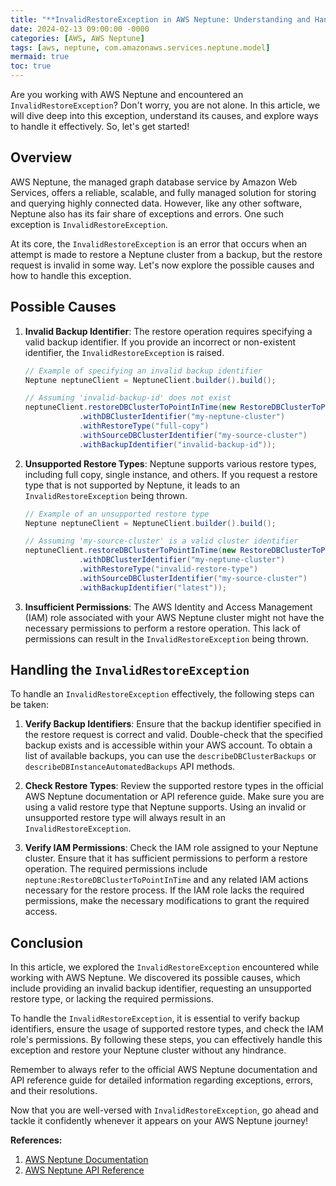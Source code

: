 ```yaml
---
title: "**InvalidRestoreException in AWS Neptune: Understanding and Handling**"
date: 2024-02-13 09:00:00 -0000
categories: [AWS, AWS Neptune]
tags: [aws, neptune, com.amazonaws.services.neptune.model]
mermaid: true
toc: true
---
```



Are you working with AWS Neptune and encountered an `InvalidRestoreException`? Don't worry, you are not alone. In this article, we will dive deep into this exception, understand its causes, and explore ways to handle it effectively. So, let's get started!

## **Overview**
AWS Neptune, the managed graph database service by Amazon Web Services, offers a reliable, scalable, and fully managed solution for storing and querying highly connected data. However, like any other software, Neptune also has its fair share of exceptions and errors. One such exception is `InvalidRestoreException`.

At its core, the `InvalidRestoreException` is an error that occurs when an attempt is made to restore a Neptune cluster from a backup, but the restore request is invalid in some way. Let's now explore the possible causes and how to handle this exception.

## **Possible Causes**
1. **Invalid Backup Identifier**: The restore operation requires specifying a valid backup identifier. If you provide an incorrect or non-existent identifier, the `InvalidRestoreException` is raised.

   ```java
   // Example of specifying an invalid backup identifier
   Neptune neptuneClient = NeptuneClient.builder().build();
   
   // Assuming 'invalid-backup-id' does not exist
   neptuneClient.restoreDBClusterToPointInTime(new RestoreDBClusterToPointInTimeRequest()
               .withDBClusterIdentifier("my-neptune-cluster")
               .withRestoreType("full-copy")
               .withSourceDBClusterIdentifier("my-source-cluster")
               .withBackupIdentifier("invalid-backup-id"));
   ```

2. **Unsupported Restore Types**: Neptune supports various restore types, including full copy, single instance, and others. If you request a restore type that is not supported by Neptune, it leads to an `InvalidRestoreException` being thrown.

   ```java
   // Example of an unsupported restore type
   Neptune neptuneClient = NeptuneClient.builder().build();
   
   // Assuming 'my-source-cluster' is a valid cluster identifier
   neptuneClient.restoreDBClusterToPointInTime(new RestoreDBClusterToPointInTimeRequest()
               .withDBClusterIdentifier("my-neptune-cluster")
               .withRestoreType("invalid-restore-type")
               .withSourceDBClusterIdentifier("my-source-cluster")
               .withBackupIdentifier("latest"));
   ```

3. **Insufficient Permissions**: The AWS Identity and Access Management (IAM) role associated with your AWS Neptune cluster might not have the necessary permissions to perform a restore operation. This lack of permissions can result in the `InvalidRestoreException` being thrown.

## **Handling the `InvalidRestoreException`**
To handle an `InvalidRestoreException` effectively, the following steps can be taken:

1. **Verify Backup Identifiers**: Ensure that the backup identifier specified in the restore request is correct and valid. Double-check that the specified backup exists and is accessible within your AWS account. To obtain a list of available backups, you can use the `describeDBClusterBackups` or `describeDBInstanceAutomatedBackups` API methods.

2. **Check Restore Types**: Review the supported restore types in the official AWS Neptune documentation or API reference guide. Make sure you are using a valid restore type that Neptune supports. Using an invalid or unsupported restore type will always result in an `InvalidRestoreException`. 

3. **Verify IAM Permissions**: Check the IAM role assigned to your Neptune cluster. Ensure that it has sufficient permissions to perform a restore operation. The required permissions include `neptune:RestoreDBClusterToPointInTime` and any related IAM actions necessary for the restore process. If the IAM role lacks the required permissions, make the necessary modifications to grant the required access.

## **Conclusion**
In this article, we explored the `InvalidRestoreException` encountered while working with AWS Neptune. We discovered its possible causes, which include providing an invalid backup identifier, requesting an unsupported restore type, or lacking the required permissions.

To handle the `InvalidRestoreException`, it is essential to verify backup identifiers, ensure the usage of supported restore types, and check the IAM role's permissions. By following these steps, you can effectively handle this exception and restore your Neptune cluster without any hindrance.

Remember to always refer to the official AWS Neptune documentation and API reference guide for detailed information regarding exceptions, errors, and their resolutions.

Now that you are well-versed with `InvalidRestoreException`, go ahead and tackle it confidently whenever it appears on your AWS Neptune journey!

**References:**
1. [AWS Neptune Documentation](https://docs.aws.amazon.com/neptune/latest/userguide/welcome.html)
2. [AWS Neptune API Reference](https://docs.aws.amazon.com/neptune/latest/APIReference/Welcome.html)